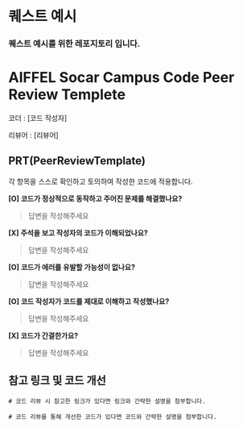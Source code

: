 # 퀘스트 예시

### 퀘스트 예시를 위한 레포지토리 입니다.


# AIFFEL Socar Campus Code Peer Review Templete

코더 : [코드 작성자]

리뷰어 : [리뷰어]

## PRT(PeerReviewTemplate)

각 항목을 스스로 확인하고 토의하여 작성한 코드에 적용합니다.

**[O] 코드가 정상적으로 동작하고 주어진 문제를 해결했나요?**

>  답변을 작성해주세요
> 

**[X] 주석을 보고 작성자의 코드가 이해되었나요?**

>  답변을 작성해주세요
> 

**[O] 코드가 에러를 유발할 가능성이 없나요?**

>  답변을 작성해주세요
> 

**[O] 코드 작성자가 코드를 제대로 이해하고 작성했나요?**

>  답변을 작성해주세요
> 

**[X] 코드가 간결한가요?**

>  답변을 작성해주세요
> 

## 참고 링크 및 코드 개선

```
# 코드 리뷰 시 참고한 링크가 있다면 링크와 간략한 설명을 첨부합니다.

# 코드 리뷰를 통해 개선한 코드가 있다면 코드와 간략한 설명을 첨부합니다.
```
